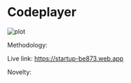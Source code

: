 # Codeplayer

![plot](./directory_1/directory_2/.../directory_n/plot.png)

Methodology:

Live link:
https://startup-be873.web.app

Novelty:
